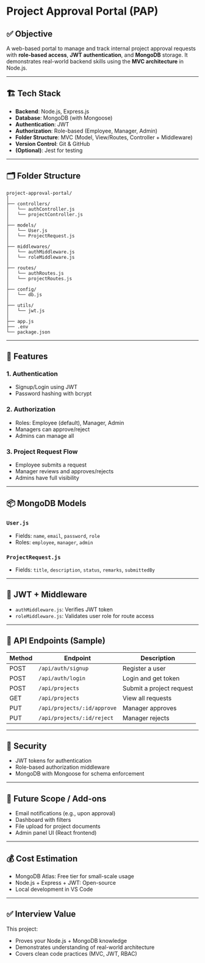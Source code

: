 # Project Approval Portal (PAP)

## ✅ Objective
A web-based portal to manage and track internal project approval requests with **role-based access**, **JWT authentication**, and **MongoDB** storage. It demonstrates real-world backend skills using the **MVC architecture** in Node.js.

---

## 🏗️ Tech Stack
- **Backend**: Node.js, Express.js
- **Database**: MongoDB (with Mongoose)
- **Authentication**: JWT
- **Authorization**: Role-based (Employee, Manager, Admin)
- **Folder Structure**: MVC (Model, View/Routes, Controller + Middleware)
- **Version Control**: Git & GitHub
- **(Optional)**: Jest for testing

---

## 🗂️ Folder Structure
```
project-approval-portal/
│
├── controllers/
│   └── authController.js
│   └── projectController.js
│
├── models/
│   └── User.js
│   └── ProjectRequest.js
│
├── middlewares/
│   └── authMiddleware.js
│   └── roleMiddleware.js
│
├── routes/
│   └── authRoutes.js
│   └── projectRoutes.js
│
├── config/
│   └── db.js
│
├── utils/
│   └── jwt.js
│
├── app.js
├── .env
└── package.json
```

---

## 🔐 Features
### 1. Authentication
- Signup/Login using JWT
- Password hashing with bcrypt

### 2. Authorization
- Roles: Employee (default), Manager, Admin
- Managers can approve/reject
- Admins can manage all

### 3. Project Request Flow
- Employee submits a request
- Manager reviews and approves/rejects
- Admins have full visibility

---

## 📦 MongoDB Models
### `User.js`
- Fields: `name`, `email`, `password`, `role`
- Roles: `employee`, `manager`, `admin`

### `ProjectRequest.js`
- Fields: `title`, `description`, `status`, `remarks`, `submittedBy`

---

## 🔐 JWT + Middleware
- `authMiddleware.js`: Verifies JWT token
- `roleMiddleware.js`: Validates user role for route access

---

## 🔄 API Endpoints (Sample)
| Method | Endpoint | Description |
|--------|----------|-------------|
| POST   | `/api/auth/signup` | Register a user |
| POST   | `/api/auth/login` | Login and get token |
| POST   | `/api/projects` | Submit a project request |
| GET    | `/api/projects` | View all requests |
| PUT    | `/api/projects/:id/approve` | Manager approves |
| PUT    | `/api/projects/:id/reject` | Manager rejects |

---

## 🔐 Security
- JWT tokens for authentication
- Role-based authorization middleware
- MongoDB with Mongoose for schema enforcement

---

## 🔄 Future Scope / Add-ons
- Email notifications (e.g., upon approval)
- Dashboard with filters
- File upload for project documents
- Admin panel UI (React frontend)

---

## 💰 Cost Estimation
- MongoDB Atlas: Free tier for small-scale usage
- Node.js + Express + JWT: Open-source
- Local development in VS Code

---

## ✅ Interview Value
This project:
- Proves your Node.js + MongoDB knowledge
- Demonstrates understanding of real-world architecture
- Covers clean code practices (MVC, JWT, RBAC)
